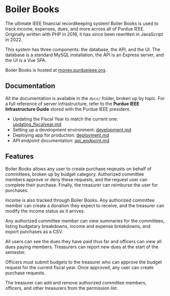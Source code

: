 # Boiler Books

The ultimate IEEE financial recordkeeping system! Boiler Books is used to track income, expenses, dues, and more across all of Purdue IEEE. Originally written with PHP in 2016, it has since been rewritten in JavaScript in 2022.

This system has three components: the database, the API, and the UI. The database is a standard MySQL installation, the API is an Express server, and the UI is a Vue SPA.

Boiler Books is hosted at [money.purdueieee.org](https://money.purdueieee.org).

## Documentation

All the documentation is available in the `docs/` folder, broken up by topic. For a full reference of server infrastructure, refer to the **Purdue IEEE Infrastructure Guide** stored with the Purdue IEEE president.

* Updating the Fiscal Year to match the current one: [updating_fiscalyear.md](docs/updating_fiscalyear.md)
* Setting up a development environment: [development.md](docs/development.md)
* Deploying app for production: [deployment.md](docs/deployment.md)
* API endpoint documentation: [api_endpoint.md](docs/api_endpoints.md)

## Features

Boiler Books allows any user to create purchase reqeusts on behalf of committees, broken up by budget category. Authorized committee members approve or deny these requests, and the request user can complete their purchase. Finally, the treasurer can reimburse the user for purchases.

Income is also tracked through Boiler Books. Any authorized committee member can create a donation they expect to receive, and the treasurer can modify the income status as it arrives.

Any authorized committee member can view summaries for the committees, listing budgetary breakdowns, income and expense breakdowns, and export purchases as a CSV.

All users can see the dues they have paid thus far and officers can view all dues paying members. Treasurers can report new dues at the start of the semester.

Officers must submit budgets to the treasurer who can approve the budget request for the current fiscal year. Once approved, any user can create purchase requests.

The treasurer can add and remove authorized committee members, officers, and other treasurers from the permission list.
